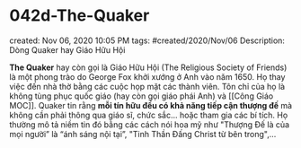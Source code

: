 # 042d-The-Quaker

created: Nov 06, 2020 10:05 PM
tags: #created/2020/Nov/06
Description: Dòng Quaker hay Giáo Hữu Hội

**The Quaker** hay còn gọi là Giáo Hữu Hội (The Religious Society of Friends) là một phong trào do George Fox khởi xướng ở Anh vào năm 1650. Họ thay việc đến nhà thờ bằng các cuộc họp mặt các thành viên. Tôn chỉ của họ là không tùng phục quốc giáo (hay còn gọi giáo phái Anh) và [[Công Giáo MOC]]. Quaker tin rằng **mỗi tín hữu đều có khả năng tiếp cận thượng đế** mà không cần phải thông qua giáo sĩ, chức sắc... hoặc tham gia các bí tích. Họ thường mô tả niềm tin đó bằng các cách nói hoa mỹ như "Thượng Đế là của mọi người” là “ánh sáng nội tại”, "Tinh Thần Đấng Christ từ bên trong",...